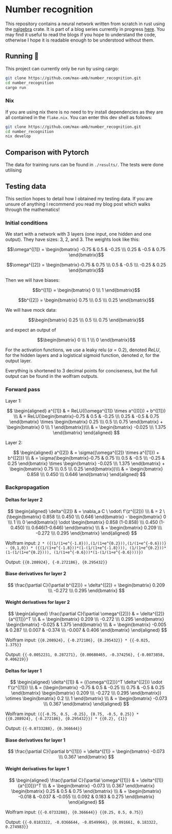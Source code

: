 # Number recognition
This repository contains a neural network written from scratch in rust using the [nalgebra](https://nalgebra.rs/) crate.
It is part of a blog series currently in progress [here](https://max-amb.github.io).
You may find it useful to read the blogs if you hope to understand the code, otherwise I hope it is readable enough to be understood without them.

## Running 🏃
This project can currently only be run by using cargo:
```bash
git clone https://github.com/max-amb/number_recognition.git
cd number_recognition
cargo run
```

### Nix
If you are using nix there is no need to try install dependencies as they are all contained in the `flake.nix`.
You can enter this dev shell as follows:

```bash
git clone https://github.com/max-amb/number_recognition.git
cd number_recognition
nix develop
```

## Comparison with Pytorch
The data for training runs can be found in `./results/`.
The tests were done utilising

## Testing data
This section hopes to detail how I obtained my testing data. If you are unsure of anything I recommend you read my blog post which walks through the mathematics!

### Initial conditions
We start with a network with 3 layers (one input, one hidden and one output).
They have sizes: 3, 2, and 3.
The weights look like this:

$$\omega^{[1]} = \begin{bmatrix} -0.75 & 0.5 & -0.25 \\\ 0.25 & -0.5 & 0.75 \end{bmatrix}$$

$$\omega^{[2]} = \begin{bmatrix}-0.75 & 0.75 \\\ 0.5 & -0.5 \\\ -0.25 & 0.25 \end{bmatrix}$$

Then we will have biases:

$$b^{[1]} = \begin{bmatrix} 0 \\\ 1 \end{bmatrix}$$

$$b^{[2]} = \begin{bmatrix} 0.75 \\\ 0.5 \\\ 0.25 \end{bmatrix}$$

We will have mock data:

$$\begin{bmatrix} 0.25 \\\  0.5 \\\ 0.75 \end{bmatrix}$$

and expect an output of

$$\begin{bmatrix} 0 \\\ 1 \\\ 0 \end{bmatrix}$$

For the activation functions, we use a leaky relu ($\alpha = 0.2$), denoted $ReLU$, for the hidden layers and a logistical sigmoid function, denoted $\sigma$, for the output layer.

Everything is shortened to 3 decimal points for conciseness, but the full output can be found in the wolfram outputs.

### Forward pass
Layer 1:

$$
\begin{aligned}
a^{[1]} & = ReLU((\omega^{[1]} \times a^{[0]}) + b^{[1]}) \\\
& = ReLU(\begin{bmatrix}-0.75 & 0.5 & -0.25 \\\ 0.25 & -0.5 & 0.75 \end{bmatrix} \times \begin{bmatrix} 0.25 \\\ 0.5 \\\ 0.75 \end{bmatrix} + \begin{bmatrix} 0 \\\ 1 \end{bmatrix})\\\
& =  \begin{bmatrix} -0.025 \\\ 1.375 \end{bmatrix}
\end{aligned}
$$

Layer 2:

$$
\begin{aligned}
a^{[2]} & = \sigma((\omega^{[2]} \times a^{[1]}) + b^{[2]}) \\\
& = \sigma(\begin{bmatrix}-0.75 & 0.75 \\\ 0.5 & -0.5 \\\ -0.25 & 0.25 \end{bmatrix} \times \begin{bmatrix} -0.025 \\\ 1.375 \end{bmatrix} + \begin{bmatrix} 0.75 \\\ 0.5 \\\ 0.25 \end{bmatrix})\\\
& =  \begin{bmatrix} 0.858 \\\ 0.450 \\\ 0.646 \end{bmatrix}
\end{aligned}
$$

### Backpropagation
#### Deltas for layer 2
$$
\begin{aligned}
\delta^{[2]} & = \nabla_a C \ \odot\ f'(z^{[2]}) \\\
& =  2 \ (\begin{bmatrix} 0.858 \\\ 0.450 \\\ 0.646 \end{bmatrix} - \begin{bmatrix} 0 \\\ 1 \\\ 0 \end{bmatrix}) \odot \begin{bmatrix} 0.858 (1-0.858) \\\ 0.450 (1-0.450) \\\ 0.646(1-0.646) \end{bmatrix} \\\
& = \begin{bmatrix} 0.209 \\\ -0.272 \\\ 0.295 \end{bmatrix}
\end{aligned}
$$

Wolfram input: `2 * ({(1/(1+e^{-1.8})),(1/(1+e^{0.2})),(1/(1+e^{-0.6}))} - {0,1,0}) * ({(1/(1+e^{-1.8}))*(1-(1/(1+e^{-1.8}))), (1/(1+e^{0.2}))*(1-(1/(1+e^{0.2}))), (1/(1+e^{-0.6}))*(1-(1/(1+e^{-0.6})))})`

Output: `{{0.208924}, {-0.272186}, {0.295432}}`

#### Biase derivatives for layer 2
$$
\frac{\partial C}{\partial b^{[2]}} = \delta^{[2]} = \begin{bmatrix} 0.209 \\\ -0.272 \\\ 0.295 \end{bmatrix}
$$

#### Weight derivatives for layer 2
$$
\begin{aligned}
\frac{\partial C}{\partial \omega^{[2]}} & = \delta^{[2]} {a^{[1]}}^T \\\
& = \begin{bmatrix} 0.209 \\\ -0.272 \\\ 0.295 \end{bmatrix} \begin{bmatrix} -0.025 & 1.375 \end{bmatrix} \\\
& = \begin{bmatrix} -0.005 & 0.287 \\\ 0.007 & -0.374 \\\ -0.007 & 0.406 \end{bmatrix}
\end{aligned}
$$

Wolfram input: `{{0.208924}, {-0.272186}, {0.295432}} * {{-0.025, 1.375}}`

Output: `{{-0.0052231, 0.287271}, {0.00680465, -0.374256}, {-0.0073858, 0.406219}}`

#### Deltas for layer 1
$$
\begin{aligned}
\delta^{[1]} & = ({\omega^{[2]}}^T \delta^{[2]}) \odot f'(z^{[1]})  \\\
& = (\begin{bmatrix} -0.75 & 0.5 & -0.25 \\\ 0.75 & -0.5 & 0.25 \end{bmatrix} \begin{bmatrix} 0.209 \\\ -0.272 \\\ 0.295 \end{bmatrix}) \otimes \begin{bmatrix} 0.2 \\\ 1 \end{bmatrix} \\\
& = \begin{bmatrix} -0.073 \\\ 0.367 \end{bmatrix} 
\end{aligned}
$$

Wolfram input: `({{-0.75, 0.5, -0.25}, {0.75, -0.5, 0.25}} * {{0.208924}, {-0.272186}, {0.295432}}) * {{0.2}, {1}}`

Output: `{{-0.0733288}, {0.366644}}`

#### Biase derivatives for layer 1
$$
\frac{\partial C}{\partial b^{[1]}} = \delta^{[1]} = \begin{bmatrix} -0.073 \\\ 0.367 \end{bmatrix} 
$$

#### Weight derivatives for layer 1
$$
\begin{aligned}
\frac{\partial C}{\partial \omega^{[1]}} & = \delta^{[1]} {a^{[0]}}^T \\\
& = \begin{bmatrix} -0.073 \\\ 0.367 \end{bmatrix} \begin{bmatrix} 0.25 & 0.5 & 0.75 \end{bmatrix} \\\
& = \begin{bmatrix} -0.018 & -0.037 & -0.055 \\\ 0.092 & 0.183 & 0.275 \end{bmatrix}
\end{aligned}
$$

Wolfram input: `{{-0.0733288}, {0.366644}} {{0.25, 0.5, 0.75}}`

Output: `{{-0.0183322, -0.0366644, -0.0549966}, {0.091661, 0.183322, 0.274983}}`
